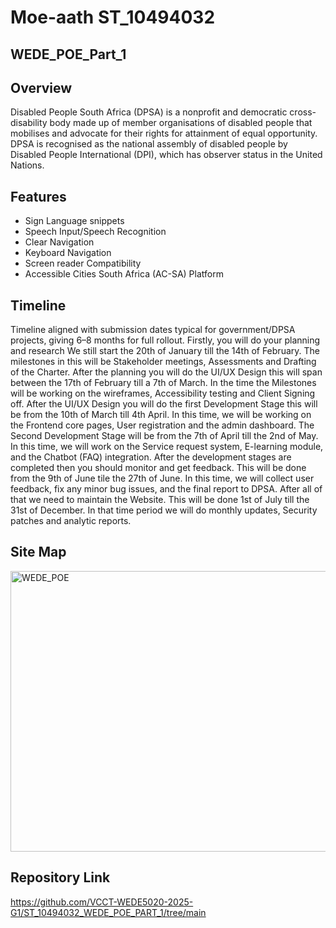 
# Moe-aath ST_10494032

## WEDE_POE_Part_1

## Overview
Disabled People South Africa (DPSA) is a nonprofit and democratic cross-disability body made up of member organisations of disabled people that mobilises and advocate for their rights for attainment of equal opportunity. DPSA is recognised as the national assembly of disabled people by Disabled People International (DPI), which has observer status in the United Nations. 
## Features
- Sign Language snippets
- Speech Input/Speech Recognition
- Clear Navigation
- Keyboard Navigation
- Screen reader Compatibility
- Accessible Cities South Africa (AC-SA) Platform
## Timeline
Timeline aligned with submission dates typical for government/DPSA projects, giving 6–8 months for full rollout.
Firstly, you will do your planning and research We still start the 20th of January till the 14th of February. The milestones in this will be Stakeholder meetings, Assessments and Drafting of the Charter.
After the planning you will do the UI/UX Design this will span between the 17th of February till a 7th of March. In the time the Milestones will be working on the wireframes, Accessibility testing and Client Signing off. 
After the UI/UX Design you will do the first Development Stage this will be from the 10th of March till 4th April. In this time, we will be working on the Frontend core pages, User registration and the admin dashboard.
The Second Development Stage will be from the 7th of April till the 2nd of May. In this time, we will work on the Service request system, E-learning module, and the Chatbot (FAQ) integration. 
After the development stages are completed then you should monitor and get feedback. This will be done from the 9th of June tile the 27th of June. In this time, we will collect user feedback, fix any minor bug issues, and the final report to DPSA.
After all of that we need to maintain the Website. This will be done 1st of July till the 31st of December. In that time period we will do monthly updates, Security patches and analytic reports. 
## Site Map 
<img width="512" height="449" alt="WEDE_POE" src="https://github.com/user-attachments/assets/efce353c-5999-4d5b-a878-3a06a2cfcfc0" />

## Repository Link

https://github.com/VCCT-WEDE5020-2025-G1/ST_10494032_WEDE_POE_PART_1/tree/main 
